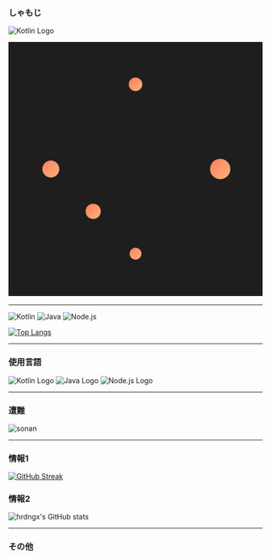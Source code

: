 ### しゃもじ
<img src="https://upload.wikimedia.org/wikipedia/commons/thumb/c/c3/Shakushi.jpg/330px-Shakushi.jpg" alt="Kotlin Logo" width="80" height="80"> 

![なぞの動くオブジェクト](https://raw.githubusercontent.com/hrdngx/hrdngx/main/animated-object.svg)



---

![Kotlin](https://img.shields.io/badge/Kotlin-7F52FF?style=for-the-badge&logo=kotlin&logoColor=white)
![Java](https://img.shields.io/badge/Java-007396?style=for-the-badge&logo=java&logoColor=white)
![Node.js](https://img.shields.io/badge/Node.js-339933?style=for-the-badge&logo=node.js&logoColor=white)

[![Top Langs](https://github-readme-stats.vercel.app/api/top-langs/?username=hrdngx&layout=compact&theme=tokyonight)](https://github.com/anuraghazra/github-readme-stats)

---

### 使用言語

<p align="left">
  <img src="https://upload.wikimedia.org/wikipedia/commons/7/74/Kotlin_Icon.png" alt="Kotlin Logo" width="80" height="80"> 
  <img src="https://upload.wikimedia.org/wikipedia/en/3/30/Java_programming_language_logo.svg" alt="Java Logo" width="80" height="80"> 
  <img src="https://upload.wikimedia.org/wikipedia/commons/d/d9/Node.js_logo.svg" alt="Node.js Logo" width="80" height="80">
</p>

---

### 遭難

<img src="https://img.yakkun.com/poke/icon96/n202.gif" alt="sonan" width="150" height="150">

---

### 情報1

[![GitHub Streak](https://github-readme-streak-stats.herokuapp.com/?user=hrdngx&theme=dark)](https://git.io/streak-stats)

### 情報2

![hrdngx's GitHub stats](https://github-readme-stats.vercel.app/api?username=hrdngx&show_icons=true&theme=radical)


---

### その他
